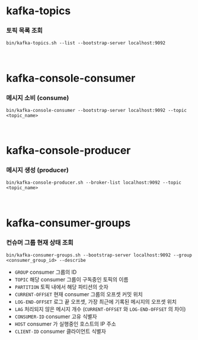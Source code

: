 # kafka-topics
### 토픽 목록 조회
```
bin/kafka-topics.sh --list --bootstrap-server localhost:9092
```

<br>

# kafka-console-consumer
### 메시지 소비 (consume)
```
bin/kafka-console-consumer --bootstrap-server localhost:9092 --topic <topic_name>
```

<br>

# kafka-console-producer
### 메시지 생성 (producer)
```
bin/kafka-console-producer.sh --broker-list localhost:9092 --topic <topic_name>
```

<br>

# kafka-consumer-groups
### 컨슈머 그룹 현재 상태 조회

```
bin/kafka-consumer-groups.sh --bootstrap-server localhost:9092 --group <consumer_group_id> --describe 
```
* `GROUP` consumer 그룹의 ID
* `TOPIC` 해당 consumer 그룹이 구독중인 토픽의 이름 
* `PARTITION` 토픽 내에서 해당 파티션의 숫자
* `CURRENT-OFFSET` 현재 consumer 그룹의 오프셋 커밋 위치
* `LOG-END-OFFSET` 로그 끝 오프셋, 가장 최근에 기록된 메시지의 오프셋 위치
* `LAG` 처리되지 않은 메시지 개수 (`CURRENT-OFFSET` 와 `LOG-END-OFFSET` 의 차이)
* `CONSUMER-ID` consumer 고유 식별자
* `HOST` consumer 가 실행중인 호스트의 IP 주소
* `CLIENT-ID` consumer 클라이언트 식별자
